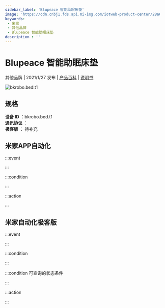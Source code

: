 ```yaml
---
sidebar_label: 'Blupeace 智能助眠床垫'
image: 'https://cdn.cnbj1.fds.api.mi-img.com/iotweb-product-center/28a6458ad9d22e5f300dbe017c9ba459_产品图-1.png?GalaxyAccessKeyId=AKVGLQWBOVIRQ3XLEW&Expires=9223372036854775807&Signature=3h5DIvncTvhYMwL1ZvaZQnB0sdI='
keywords: 
 - 米家
 - 其他品牌
 - Blupeace 智能助眠床垫
description : ''
---
```

# Blupeace 智能助眠床垫

其他品牌 | 2021/1/27 发布 | [产品百科](https://home.mi.com/webapp/content/baike/product/index.html?model=bkrobo.bed.t1/) | [说明书](https://home.mi.com/views/introduction.html?model=bkrobo.bed.t1&region=cn)

![bkrobo.bed.t1](https://cdn.cnbj1.fds.api.mi-img.com/iotweb-product-center/28a6458ad9d22e5f300dbe017c9ba459_产品图-1.png?GalaxyAccessKeyId=AKVGLQWBOVIRQ3XLEW&Expires=9223372036854775807&Signature=3h5DIvncTvhYMwL1ZvaZQnB0sdI=)

## 规格  
> 
**设备 ID** ：bkrobo.bed.t1  
**通讯协议** ：  
**极客版**  ： 待补充 


## 米家APP自动化  

:::event  

:::

:::condition  

:::

:::action   

:::

## 米家自动化极客版  

:::event  

:::

:::condition  

:::

:::condition 可查询的状态条件  

:::

:::action  

:::

        
